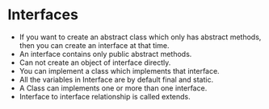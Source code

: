 # Interfaces
- If you want to create an abstract class which only has abstract methods, then you can create an interface at that time.
- An interface contains only public abstract methods.
- Can not create an object of interface directly.
- You can implement a class which implements that interface.
- All the variables in Interface are by default final and static.
- A Class can implements one or more than one interface.
- Interface to interface relationship is called extends.